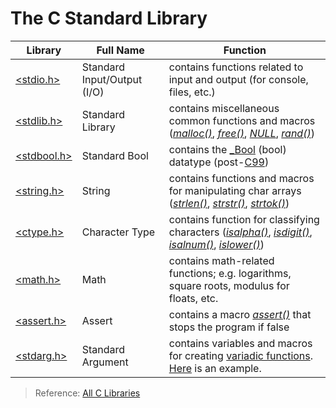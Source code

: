 # The C Standard Library

| Library | Full Name | Function |
| ------- | --------- | -------- |
| [\<stdio.h\>](https://en.cppreference.com/w/c/io)| Standard Input/Output (I/O) | contains functions related to input and output (for console, files, etc.) |
| [\<stdlib.h\>](https://www.tutorialspoint.com/c_standard_library/stdlib_h.htm) | Standard Library | contains miscellaneous common functions and macros ([_malloc()_](https://www.tutorialspoint.com/c_standard_library/c_function_malloc.htm), [_free()_](https://www.tutorialspoint.com/c_standard_library/c_function_free.htm), [_NULL_](https://www.geeksforgeeks.org/few-bytes-on-null-pointer-in-c/), [_rand()_](https://www.tutorialspoint.com/c_standard_library/c_function_rand.htm)) |
| [\<stdbool.h\>](https://en.wikibooks.org/wiki/C_Programming/stdbool.h) | Standard Bool | contains the [\_Bool](https://c-for-dummies.com/blog/?p=2956) (bool) datatype (post-[C99](https://en.wikipedia.org/wiki/C99)) |
| [\<string.h\>](https://www.tutorialspoint.com/c_standard_library/string_h.htm) | String | contains functions and macros for manipulating char arrays ([_strlen()_](https://www.tutorialspoint.com/c_standard_library/c_function_strlen.htm), [_strstr()_](https://www.tutorialspoint.com/c_standard_library/c_function_strstr.htm), [_strtok()_](https://www.tutorialspoint.com/c_standard_library/c_function_strtok.htm))|
| [\<ctype.h\>](https://www.tutorialspoint.com/c_standard_library/ctype_h.htm) | Character Type | contains function for classifying characters ([_isalpha()_](https://www.tutorialspoint.com/c_standard_library/c_function_isalpha.htm), [_isdigit()_](https://www.tutorialspoint.com/c_standard_library/c_function_isdigit.htm), [_isalnum()_](https://www.tutorialspoint.com/c_standard_library/c_function_isalnum.htm), [_islower()_](https://www.tutorialspoint.com/c_standard_library/c_function_islower.htm)) | 
| [\<math.h\>](https://www.tutorialspoint.com/c_standard_library/math_h.htm) | Math | contains math-related functions; e.g. logarithms, square roots, modulus for floats, etc. |
| [\<assert.h\>](https://www.tutorialspoint.com/c_standard_library/c_macro_assert.htm) | Assert | contains a macro [_assert()_](https://www.tutorialspoint.com/c_standard_library/c_macro_assert.htm) that stops the program if false |
| [\<stdarg.h\>](https://www.tutorialspoint.com/c_standard_library/stdarg_h.htm) | Standard Argument | contains variables and macros for creating [variadic functions](https://www.gnu.org/software/libc/manual/html_node/Why-Variadic.html). [Here](https://www.gnu.org/software/libc/manual/html_node/Variadic-Example.html) is an example. |
> Reference: [All C Libraries](https://doc.bccnsoft.com/docs/cppreference2015/en/c/header.html)
